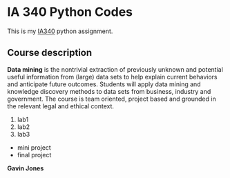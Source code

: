 # IA 340 Python Codes

This is my [IA340](https://catalog.jmu.edu/preview_course_nopop.php?catoid=50&coid=258336) python assignment.

## Course description

**Data mining** is the nontrivial extraction of previously unknown and potential useful information from (large) data sets to help explain current behaviors and anticipate future outcomes. Students will apply data mining and knowledge discovery methods to data sets from business, industry and government. The course is team oriented, project based and grounded in the relevant legal and ethical context.

1. lab1
2. lab2
3. lab3

- mini project
- final project

**Gavin Jones**
